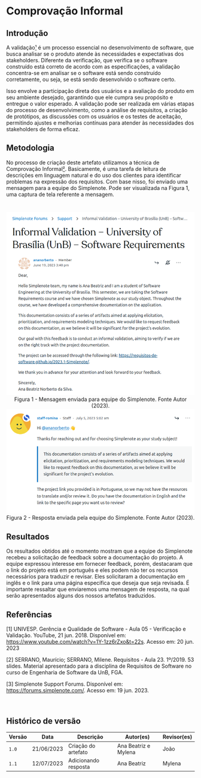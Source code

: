 # Comprovação Informal

## Introdução

A validação[¹](#referencias) é um processo essencial no desenvolvimento de software, que busca analisar se o
produto atende às necessidades e expectativas dos stakeholders. Diferente da verificação, que
verifica se o software construído está correto de acordo com as especificações, a validação
concentra-se em analisar se o software está sendo construído corretamente, ou seja, se está
sendo desenvolvido o software certo.

Isso envolve a participação direta dos usuários e a
avaliação do produto em seu ambiente desejado, garantindo que ele cumpra seu propósito e
entregue o valor esperado. A validação pode ser realizada em várias etapas do processo de
desenvolvimento, como a análise de requisitos, a criação de protótipos, as discussões com os
usuários e os testes de aceitação, permitindo ajustes e melhorias contínuas para atender às
necessidades dos stakeholders de forma eficaz.

## Metodologia

No processo de criação deste artefato utilizamos a técnica de Comprovação Informal[²](#referencias).
Basicamente, é uma tarefa de leitura de descrições em linguagem natural e do uso dos clientes
para identificar problemas na expressão dos requisitos. Com base nisso, foi enviado uma mensagem
para a equipe do Simplenote. Pode ser visualizada na Figura 1, uma captura de tela referente a mensagem.

#

<center>

<div align="center">
 
<img src="../../../img/informal_validation.png">
<figcaption>Figura 1 - Mensagem enviada para equipe do Simplenote. Fonte Autor (2023). </figcaption>

<img src="../../../img/informal_validation_response.png">
<figcaption>Figura 2 - Resposta enviada pela equipe do Simplenote. Fonte Autor (2023). </figcaption>
 
</div>

</center>



## Resultados

Os resultados obtidos até o momento mostram que a equipe do Simplenote recebeu a solicitação de feedback sobre a documentação do
projeto. A equipe expressou interesse em fornecer feedback, porém, destacaram que o link do projeto está em português e eles 
podem não ter os recursos necessários para traduzir e revisar. Eles solicitaram a documentação em inglês e o link para uma 
página específica que deseja que seja revisada. É importante ressaltar que enviaremos uma mensagem de resposta, na qual serão apresentados alguns dos nossos artefatos traduzidos.

## Referências

[1] UNIVESP. Gerência e Qualidade de Software - Aula 05 - Verificação e Validação. YouTube, 21 jun. 2018. Disponível em: <https://www.youtube.com/watch?v=1Y-1zz6rZxo&t=22s>. Acesso em: 20 jun. 2023

[2] SERRANO, Maurício; SERRANO, Milene. Requisitos - Aula 23. 1º/2019. 53 slides. Material apresentado para a disciplina de Requisitos de Software no curso de Engenharia de Software da UnB, FGA.

[3] Simplenote Support Forums. Disponível em: <https://forums.simplenote.com/>. Acesso em: 19 jun. 2023.

‌

## Histórico de versão

| Versão | Data       | Descrição            | Autor(es)            | Revisor(es) |
| ------ | ---------- | -------------------- | -------------------- | ----------- |
| `1.0`  | 21/06/2023 | Criação do artefato  | Ana Beatriz e Mylena | João        |
| `1.1`  | 12/07/2023 | Adicionando resposta | Ana Beatriz          | Mylena      |
